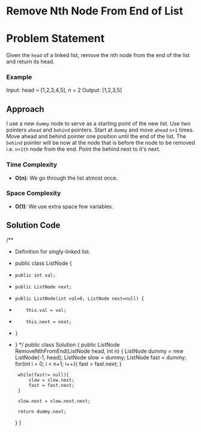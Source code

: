 # Remove Nth Node From End of List

# Problem Statement
Given the `head` of a linked list, remove the nth node from the end of the list and return its head.

### Example
Input: head = [1,2,3,4,5], n = 2 Output: [1,2,3,5]
## Approach
I use a new `dummy` node to serve as a starting point of the new list. Use two pointers `ahead` and `behind` pointers. Start at `dummy` and move `ahead` `n+1` times. Move ahead and behind pointer one position until the end of the list. The `behind` pointer will be now at the node that is before the node to be removed i.e. `n+1th` node from the end. Point the behind.next to it's next.

### Time Complexity
- **O(n)**: We go through the list atmost once.
### Space Complexity
- **O(1)**: We use extra space few variables.

## Solution Code
/**
 * Definition for singly-linked list.
 * public class ListNode {
 *     public int val;
 *     public ListNode next;
 *     public ListNode(int val=0, ListNode next=null) {
 *         this.val = val;
 *         this.next = next;
 *     }
 * }
 */
public class Solution {
    public ListNode RemoveNthFromEnd(ListNode head, int n) {
        ListNode dummy = new ListNode(-1, head);
        ListNode slow = dummy;
        ListNode fast = dummy;
        for(int i = 0; i < n+1; i++){
            fast = fast.next;
        }

        while(fast!= null){
            slow = slow.next;
            fast = fast.next;
        }
        
        slow.next = slow.next.next;

        return dummy.next;
    }
}